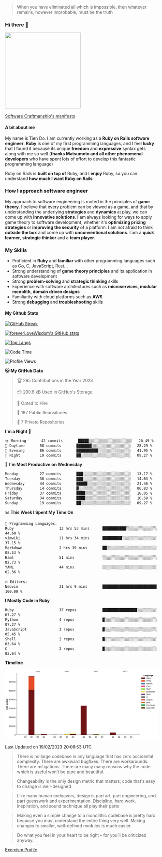 > When you have eliminated all which is impossible, then whatever remains, however improbable, must be the truth
### Hi there 👋

<!--
**foreverLoveWisdom/foreverLoveWisdom** is a ✨ _special_ ✨ repository because its `README.md` (this file) appears on your GitHub profile.

Here are some ideas to get you started:

- 🔭 I’m currently working on ...
- 🌱 I’m currently learning ...
- 👯 I’m looking to collaborate on ...
- 🤔 I’m looking for help with ...
- 💬 Ask me about ...
- 📫 How to reach me: ...
- 😄 Pronouns: ...
- ⚡ Fun fact: ...
-->

<img src="https://codecondo.com/wp-content/uploads/2017/09/railslogo.png" width="250" height="250">

[Software Craftmanship's manifesto](http://manifesto.softwarecraftsmanship.org/)

#### A bit about me
My name is Tien Do. I am currently working as a **Ruby on Rails software engineer**. **Ruby** is one of my first programming languages, and I feel **lucky** that I found it because its unique **freedom** and **expressive** syntax gets along with me so well (**thanks Matsumoto and all other phenomenal developers** who have spent lots of effort to develop this fantastic programming language)

Ruby on Rails is **built on top of** Ruby, and I **enjoy** Ruby, so you can understand **how much I want Ruby on Rails**.

### How I approach software engineer
My approach to software engineering is rooted in the principles of **game theory**. I believe that every problem can be viewed as a game, and that by understanding the underlying **strategies** and **dynamics** at play, we can come up with **innovative solutions**. I am always looking for ways to apply game theory to software development, whether it's **optimizing pricing strategies** or **improving the security** of a platform. I am not afraid to think **outside the box** and come up with **unconventional solutions**. I am a **quick learner**, **strategic thinker** and a **team player**.

### My Skills
- Proficient in **Ruby** and **familiar** with other programming languages such as Go, C, JavaScript, Rust...
- Strong understanding of **game theory principles** and its application in software development
- Strong **problem-solving** and **strategic thinking** skills
- Experience with software architectures such as **microservices, modular monolith, domain driven designs**
- Familiarity with cloud platforms such as **AWS**
- Strong **debugging** and **troubleshooting** skills

#### My Github Stats

[![GitHub Streak](https://github-readme-streak-stats.herokuapp.com/?user=foreverLoveWisdom&theme=dracula)](https://git.io/streak-stats)
&nbsp;
&nbsp;

[![foreverLoveWisdom's GitHub stats](https://github-readme-stats.vercel.app/api?username=foreverLoveWisdom&show_icons=true&theme=react&count_private=true)](https://github.com/anuraghazra/github-readme-stats)

[![Top Langs](https://github-readme-stats.vercel.app/api/top-langs/?username=foreverLoveWisdom&show_icons=true&theme=vue-dark)](https://github.com/anuraghazra/github-readme-stats)

<!--START_SECTION:waka-->
![Code Time](http://img.shields.io/badge/Code%20Time-1%2C660%20hrs%2021%20mins-blue)

![Profile Views](http://img.shields.io/badge/Profile%20Views-0-blue)

**🐱 My GitHub Data** 

> 🏆 295 Contributions in the Year 2023
 > 
> 📦 290.6 kB Used in GitHub's Storage 
 > 
> 💼 Opted to Hire
 > 
> 📜 187 Public Repositories 
 > 
> 🔑 7 Private Repositories  
 > 
**I'm a Night 🦉** 

```text
🌞 Morning       42 commits       █████░░░░░░░░░░░░░░░░░░░░   20.49 % 
🌆 Daytime       58 commits       ███████░░░░░░░░░░░░░░░░░░   28.29 % 
🌃 Evening       86 commits       ██████████░░░░░░░░░░░░░░░   41.95 % 
🌙 Night         19 commits       ██░░░░░░░░░░░░░░░░░░░░░░░   09.27 % 

```
📅 **I'm Most Productive on Wednesday** 

```text
Monday          27 commits       ███░░░░░░░░░░░░░░░░░░░░░░   13.17 % 
Tuesday         30 commits       ███░░░░░░░░░░░░░░░░░░░░░░   14.63 % 
Wednesday       44 commits       █████░░░░░░░░░░░░░░░░░░░░   21.46 % 
Thursday        14 commits       █░░░░░░░░░░░░░░░░░░░░░░░░   06.83 % 
Friday          37 commits       ████░░░░░░░░░░░░░░░░░░░░░   18.05 % 
Saturday        34 commits       ████░░░░░░░░░░░░░░░░░░░░░   16.59 % 
Sunday          19 commits       ██░░░░░░░░░░░░░░░░░░░░░░░   09.27 % 

```


📊 **This Week I Spent My Time On** 

```text
💬 Programming Languages: 
Ruby                     13 hrs 53 mins      ███████████░░░░░░░░░░░░░░   44.60 % 
vimwiki                  11 hrs 34 mins      █████████░░░░░░░░░░░░░░░░   37.15 % 
Markdown                 2 hrs 39 mins       ██░░░░░░░░░░░░░░░░░░░░░░░   08.53 % 
Haml                     51 mins             ░░░░░░░░░░░░░░░░░░░░░░░░░   02.73 % 
YAML                     44 mins             ░░░░░░░░░░░░░░░░░░░░░░░░░   02.36 % 

🔥 Editors: 
Neovim                   31 hrs 9 mins       █████████████████████████   100.00 % 

```

**I Mostly Code in Ruby** 

```text
Ruby                     37 repos            ████████████████░░░░░░░░░   67.27 % 
Python                   4 repos             █░░░░░░░░░░░░░░░░░░░░░░░░   07.27 % 
JavaScript               3 repos             █░░░░░░░░░░░░░░░░░░░░░░░░   05.45 % 
Shell                    2 repos             █░░░░░░░░░░░░░░░░░░░░░░░░   03.64 % 
C                        2 repos             █░░░░░░░░░░░░░░░░░░░░░░░░   03.64 % 

```


**Timeline**

![Chart not found](https://raw.githubusercontent.com/foreverLoveWisdom/foreverLoveWisdom/main/charts/bar_graph.png) 


 Last Updated on 19/02/2023 20:06:53 UTC
<!--END_SECTION:waka-->


> There is no large codebase in any language that has zero accidental complexity. There are awkward bugfixes. There are workarounds. There are mitigations.
> There are many many reasons why the code which is useful won't be pure and beautiful.

> Changeability is the only design metric that matters; code that's easy to change is well-designed

> Like many human endeavors, design is part art, part engineering, and part guesswork and experimentation. Discipline, hard work, inspiration, and sound technique all play their parts

> Mak­ing even a sim­ple change to a mono­lith­ic code­base is pret­ty hard because you must under­stand the entire thing very well. Mak­ing changes to small­er, well-defined mod­ules is much easier.
 
 > Do what you feel in your heart to be right – for you’ll be criticized anyway.
 
[Exercism Profile](https://exercism.org/profiles/foreverLoveWisdom)
